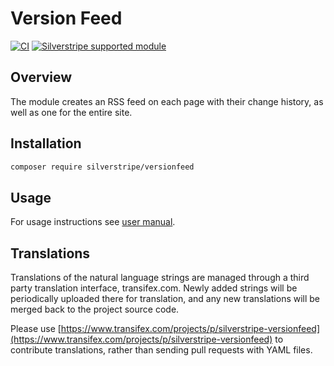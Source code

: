 # Version Feed

[![CI](https://github.com/silverstripe/silverstripe-versionfeed/actions/workflows/ci.yml/badge.svg)](https://github.com/silverstripe/silverstripe-versionfeed/actions/workflows/ci.yml)
[![Silverstripe supported module](https://img.shields.io/badge/silverstripe-supported-0071C4.svg)](https://www.silverstripe.org/software/addons/silverstripe-commercially-supported-module-list/)

## Overview

The module creates an RSS feed on each page with their change history, as well as one for the entire site.

## Installation

```sh
composer require silverstripe/versionfeed
```

## Usage

For usage instructions see [user manual](docs/en/userguide/index.md).

## Translations

Translations of the natural language strings are managed through a third party translation interface, transifex.com. Newly added strings will be periodically uploaded there for translation, and any new translations will be merged back to the project source code.

Please use [https://www.transifex.com/projects/p/silverstripe-versionfeed](https://www.transifex.com/projects/p/silverstripe-versionfeed) to contribute translations, rather than sending pull requests with YAML files.
